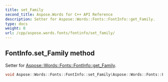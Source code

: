 ```yaml
---
title: set_Family
second_title: Aspose.Words for C++ API Reference
description: Setter for Aspose::Words::Fonts::FontInfo::get_Family. 
type: docs
weight: 0
url: /cpp/aspose.words.fonts/fontinfo/set_family/
---
```

## FontInfo.set_Family method


Setter for [Aspose::Words::Fonts::FontInfo::get_Family](../get_family/).

```cpp
void Aspose::Words::Fonts::FontInfo::set_Family(Aspose::Words::Fonts::FontFamily value)
```

